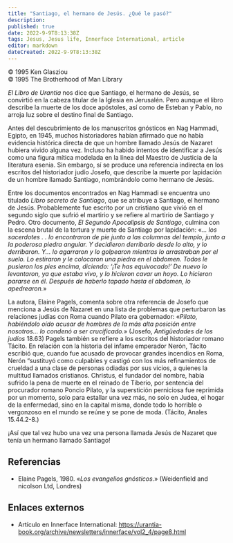 ```yaml
---
title: "Santiago, el hermano de Jesús. ¿Qué le pasó?"
description: 
published: true
date: 2022-9-9T8:13:38Z
tags: Jesus, Jesus life, Innerface International, article
editor: markdown
dateCreated: 2022-9-9T8:13:38Z
---
```


<p class="v-card v-sheet theme--light grey lighten-3 px-2">© 1995 Ken Glasziou<br>© 1995 The Brotherhood of Man Library</p>

_El Libro de Urantia_ nos dice que Santiago, el hermano de Jesús, se convirtió en la cabeza titular de la Iglesia en Jerusalén. Pero aunque el libro describe la muerte de los doce apóstoles, así como de Esteban y Pablo, no arroja luz sobre el destino final de Santiago.

Antes del descubrimiento de los manuscritos gnósticos en Nag Hammadi, Egipto, en 1945, muchos historiadores habían afirmado que no había evidencia histórica directa de que un hombre llamado Jesús de Nazaret hubiera vivido alguna vez. Incluso ha habido intentos de identificar a Jesús como una figura mítica modelada en la línea del Maestro de Justicia de la literatura esenia. Sin embargo, sí se produce una referencia indirecta en los escritos del historiador judío Josefo, que describe la muerte por lapidación de un hombre llamado Santiago, nombrándolo como hermano de Jesús.

Entre los documentos encontrados en Nag Hammadi se encuentra uno titulado _Libro secreto de Santiago_, que se atribuye a Santiago, el hermano de Jesús. Probablemente fue escrito por un cristiano que vivió en el segundo siglo que sufrió el martirio y se refiere al martirio de Santiago y Pedro. Otro documento, _El Segundo Apocalipsis de Santiago_, culmina con la escena brutal de la tortura y muerte de Santiago por lapidación: «_... los sacerdotes . . lo encontraron de pie junto a las columnas del templo, junto a la poderosa piedra angular. Y decidieron derribarlo desde lo alto, y lo derribaron. Y... lo agarraron y lo golpearon mientras lo arrastraban por el suelo. Lo estiraron y le colocaron una piedra en el abdomen. Todos le pusieron los pies encima, diciendo: ‘¡Te has equivocado!’ De nuevo lo levantaron, ya que estaba vivo, y lo hicieron cavar un hoyo. Lo hicieron pararse en él. Después de haberlo tapado hasta el abdomen, lo apedrearon._»

La autora, Elaine Pagels, comenta sobre otra referencia de Josefo que menciona a Jesús de Nazaret en una lista de problemas que perturbaron las relaciones judías con Roma cuando Pilato era gobernador: «_Pilato, habiéndolo oído acusar de hombres de la más alta posición entre nosotros... lo condenó a ser crucificado._» (Josefo, _Antigüedades de los judíos_ 18.63) Pagels también se refiere a los escritos del historiador romano Tácito. En relación con la historia del infame emperador Nerón, Tácito escribió que, cuando fue acusado de provocar grandes incendios en Roma, Nerón “sustituyó como culpables y castigó con los más refinamientos de crueldad a una clase de personas odiadas por sus vicios, a quienes la multitud llamados cristianos. Christus, el fundador del nombre, había sufrido la pena de muerte en el reinado de Tiberio, por sentencia del procurador romano Poncio Pilato, y la superstición perniciosa fue reprimida por un momento, solo para estallar una vez más, no solo en Judea, el hogar de la enfermedad, sino en la capital misma, donde todo lo horrible o vergonzoso en el mundo se reúne y se pone de moda. (Tácito, Anales 15.44.2-8.)

¡Así que tal vez hubo una vez una persona llamada Jesús de Nazaret que tenía un hermano llamado Santiago!

## Referencias

- Elaine Pagels, 1980. «_Los evangelios gnósticos._» (Weidenfield and nicolson Ltd, Londres)

## Enlaces externos

- Artículo en Innerface International: https://urantia-book.org/archive/newsletters/innerface/vol2_4/page8.html


